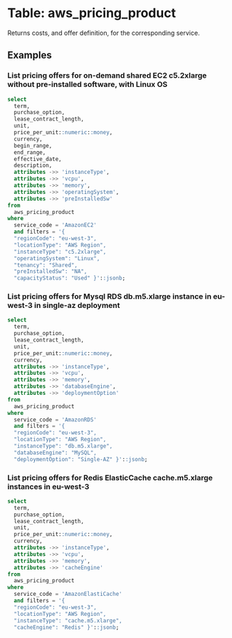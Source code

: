 # Table: aws_pricing_product

Returns costs, and offer definition, for the corresponding service.

## Examples

### List pricing offers for on-demand shared EC2 c5.2xlarge without pre-installed software, with Linux OS

```sql
select
  term,
  purchase_option,
  lease_contract_length,
  unit,
  price_per_unit::numeric::money,
  currency,
  begin_range,
  end_range,
  effective_date,
  description,
  attributes ->> 'instanceType',
  attributes ->> 'vcpu',
  attributes ->> 'memory',
  attributes ->> 'operatingSystem',
  attributes ->> 'preInstalledSw'
from
  aws_pricing_product 
where
  service_code = 'AmazonEC2' 
  and filters = '{
  "regionCode": "eu-west-3",
  "locationType": "AWS Region",
  "instanceType": "c5.2xlarge",
  "operatingSystem": "Linux",
  "tenancy": "Shared",
  "preInstalledSw": "NA",
  "capacityStatus": "Used" }'::jsonb;
```


### List pricing offers for Mysql RDS db.m5.xlarge instance in eu-west-3 in single-az deployment

```sql
select
  term,
  purchase_option,
  lease_contract_length,
  unit,
  price_per_unit::numeric::money,
  currency,
  attributes ->> 'instanceType',
  attributes ->> 'vcpu',
  attributes ->> 'memory',
  attributes ->> 'databaseEngine',
  attributes ->> 'deploymentOption' 
from
  aws_pricing_product 
where
  service_code = 'AmazonRDS' 
  and filters = '{
  "regionCode": "eu-west-3",
  "locationType": "AWS Region",
  "instanceType": "db.m5.xlarge",
  "databaseEngine": "MySQL",
  "deploymentOption": "Single-AZ" }'::jsonb;
```

### List pricing offers for Redis ElasticCache cache.m5.xlarge instances in eu-west-3

```sql
select
  term,
  purchase_option,
  lease_contract_length,
  unit,
  price_per_unit::numeric::money,
  currency,
  attributes ->> 'instanceType',
  attributes ->> 'vcpu',
  attributes ->> 'memory',
  attributes ->> 'cacheEngine' 
from
  aws_pricing_product 
where
  service_code = 'AmazonElastiCache' 
  and filters = '{
  "regionCode": "eu-west-3",
  "locationType": "AWS Region",
  "instanceType": "cache.m5.xlarge",
  "cacheEngine": "Redis" }'::jsonb;
```
